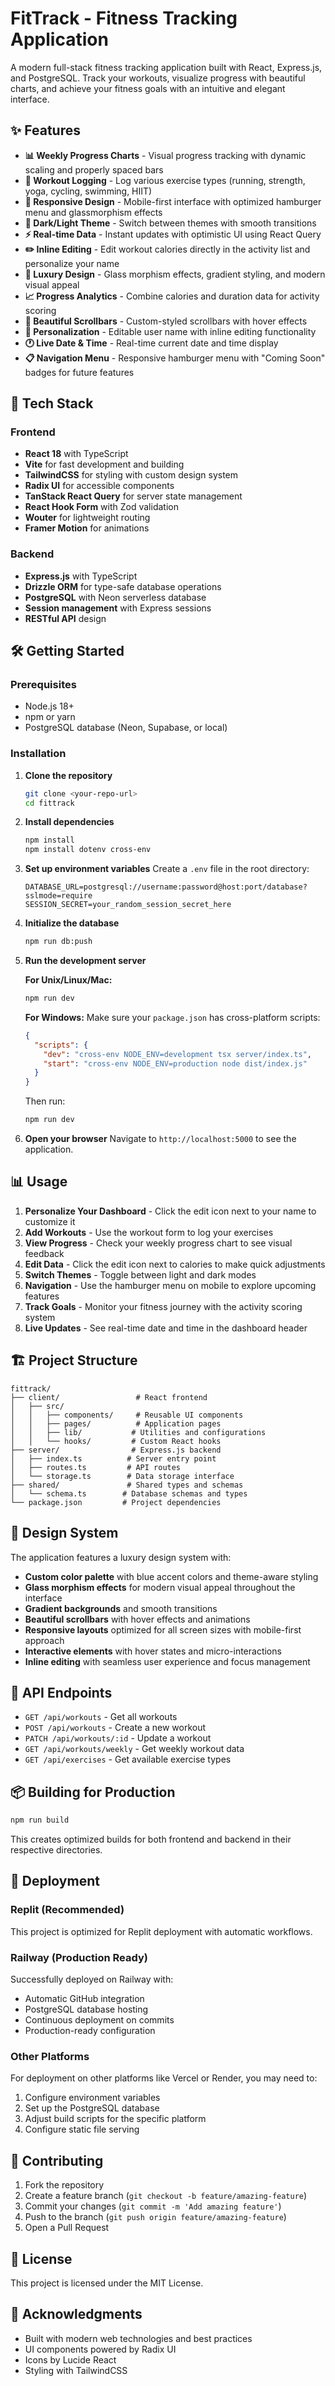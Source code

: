 # FitTrack - Fitness Tracking Application

A modern full-stack fitness tracking application built with React, Express.js, and PostgreSQL. Track your workouts, visualize progress with beautiful charts, and achieve your fitness goals with an intuitive and elegant interface.

## ✨ Features

- **📊 Weekly Progress Charts** - Visual progress tracking with dynamic scaling and properly spaced bars
- **💪 Workout Logging** - Log various exercise types (running, strength, yoga, cycling, swimming, HIIT)
- **📱 Responsive Design** - Mobile-first interface with optimized hamburger menu and glassmorphism effects
- **🌙 Dark/Light Theme** - Switch between themes with smooth transitions
- **⚡ Real-time Data** - Instant updates with optimistic UI using React Query
- **✏️ Inline Editing** - Edit workout calories directly in the activity list and personalize your name
- **🎨 Luxury Design** - Glass morphism effects, gradient styling, and modern visual appeal
- **📈 Progress Analytics** - Combine calories and duration data for activity scoring
- **🔄 Beautiful Scrollbars** - Custom-styled scrollbars with hover effects
- **👤 Personalization** - Editable user name with inline editing functionality
- **🕐 Live Date & Time** - Real-time current date and time display
- **📋 Navigation Menu** - Responsive hamburger menu with "Coming Soon" badges for future features

## 🚀 Tech Stack

### Frontend
- **React 18** with TypeScript
- **Vite** for fast development and building
- **TailwindCSS** for styling with custom design system
- **Radix UI** for accessible components
- **TanStack React Query** for server state management
- **React Hook Form** with Zod validation
- **Wouter** for lightweight routing
- **Framer Motion** for animations

### Backend
- **Express.js** with TypeScript
- **Drizzle ORM** for type-safe database operations
- **PostgreSQL** with Neon serverless database
- **Session management** with Express sessions
- **RESTful API** design

## 🛠️ Getting Started

### Prerequisites
- Node.js 18+ 
- npm or yarn
- PostgreSQL database (Neon, Supabase, or local)

### Installation

1. **Clone the repository**
   ```bash
   git clone <your-repo-url>
   cd fittrack
   ```

2. **Install dependencies**
   ```bash
   npm install
   npm install dotenv cross-env
   ```

3. **Set up environment variables**
   Create a `.env` file in the root directory:
   ```env
   DATABASE_URL=postgresql://username:password@host:port/database?sslmode=require
   SESSION_SECRET=your_random_session_secret_here
   ```

4. **Initialize the database**
   ```bash
   npm run db:push
   ```

5. **Run the development server**
   
   **For Unix/Linux/Mac:**
   ```bash
   npm run dev
   ```
   
   **For Windows:**
   Make sure your `package.json` has cross-platform scripts:
   ```json
   {
     "scripts": {
       "dev": "cross-env NODE_ENV=development tsx server/index.ts",
       "start": "cross-env NODE_ENV=production node dist/index.js"
     }
   }
   ```
   
   Then run:
   ```bash
   npm run dev
   ```

6. **Open your browser**
   Navigate to `http://localhost:5000` to see the application.

## 📊 Usage

1. **Personalize Your Dashboard** - Click the edit icon next to your name to customize it
2. **Add Workouts** - Use the workout form to log your exercises
3. **View Progress** - Check your weekly progress chart to see visual feedback
4. **Edit Data** - Click the edit icon next to calories to make quick adjustments
5. **Switch Themes** - Toggle between light and dark modes
6. **Navigation** - Use the hamburger menu on mobile to explore upcoming features
7. **Track Goals** - Monitor your fitness journey with the activity scoring system
8. **Live Updates** - See real-time date and time in the dashboard header

## 🏗️ Project Structure

```
fittrack/
├── client/                 # React frontend
│   ├── src/
│   │   ├── components/     # Reusable UI components
│   │   ├── pages/          # Application pages
│   │   ├── lib/           # Utilities and configurations
│   │   └── hooks/         # Custom React hooks
├── server/                # Express.js backend
│   ├── index.ts          # Server entry point
│   ├── routes.ts         # API routes
│   └── storage.ts        # Data storage interface
├── shared/               # Shared types and schemas
│   └── schema.ts        # Database schemas and types
└── package.json         # Project dependencies
```

## 🎨 Design System

The application features a luxury design system with:
- **Custom color palette** with blue accent colors and theme-aware styling
- **Glass morphism effects** for modern visual appeal throughout the interface
- **Gradient backgrounds** and smooth transitions
- **Beautiful scrollbars** with hover effects and animations
- **Responsive layouts** optimized for all screen sizes with mobile-first approach
- **Interactive elements** with hover states and micro-interactions
- **Inline editing** with seamless user experience and focus management

## 🔧 API Endpoints

- `GET /api/workouts` - Get all workouts
- `POST /api/workouts` - Create a new workout
- `PATCH /api/workouts/:id` - Update a workout
- `GET /api/workouts/weekly` - Get weekly workout data
- `GET /api/exercises` - Get available exercise types

## 📦 Building for Production

```bash
npm run build
```

This creates optimized builds for both frontend and backend in their respective directories.

## 🚀 Deployment

### Replit (Recommended)
This project is optimized for Replit deployment with automatic workflows.

### Railway (Production Ready)
Successfully deployed on Railway with:
- Automatic GitHub integration
- PostgreSQL database hosting
- Continuous deployment on commits
- Production-ready configuration

### Other Platforms
For deployment on other platforms like Vercel or Render, you may need to:
1. Configure environment variables
2. Set up the PostgreSQL database
3. Adjust build scripts for the specific platform
4. Configure static file serving

## 🤝 Contributing

1. Fork the repository
2. Create a feature branch (`git checkout -b feature/amazing-feature`)
3. Commit your changes (`git commit -m 'Add amazing feature'`)
4. Push to the branch (`git push origin feature/amazing-feature`)
5. Open a Pull Request

## 📄 License

This project is licensed under the MIT License.

## 🙏 Acknowledgments

- Built with modern web technologies and best practices
- UI components powered by Radix UI
- Icons by Lucide React
- Styling with TailwindCSS